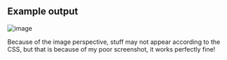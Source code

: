 ## Example output

![image](https://user-images.githubusercontent.com/58482194/149565149-26317ac9-e080-45e5-83c1-1fe27d795f9c.png)

Because of the image perspective, stuff may not appear according to the CSS, but that is because of my poor screenshot, it works perfectly fine!
